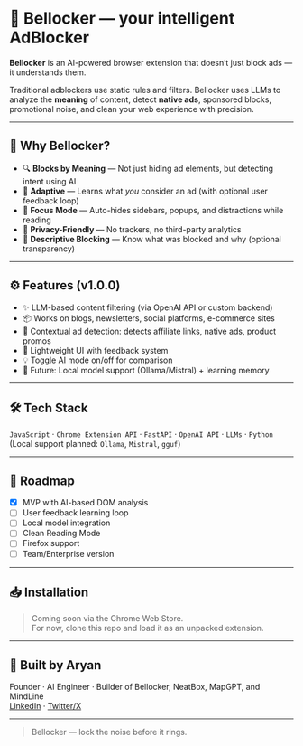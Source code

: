 # 🔔 Bellocker — your intelligent AdBlocker

**Bellocker** is an AI-powered browser extension that doesn’t just block ads — it understands them.

Traditional adblockers use static rules and filters. Bellocker uses LLMs to analyze the **meaning** of content, detect **native ads**, sponsored blocks, promotional noise, and clean your web experience with precision.

---

## 🧠 Why Bellocker?

- 🔍 **Blocks by Meaning** — Not just hiding ad elements, but detecting intent using AI  
- 🧹 **Adaptive** — Learns what *you* consider an ad (with optional user feedback loop)  
- 🧘 **Focus Mode** — Auto-hides sidebars, popups, and distractions while reading  
- 🔐 **Privacy-Friendly** — No trackers, no third-party analytics  
- 🧾 **Descriptive Blocking** — Know what was blocked and why (optional transparency)

---

## ⚙️ Features (v1.0.0)

- ✨ LLM-based content filtering (via OpenAI API or custom backend)  
- 📦 Works on blogs, newsletters, social platforms, e-commerce sites  
- 🧠 Contextual ad detection: detects affiliate links, native ads, product promos  
- 🔧 Lightweight UI with feedback system  
- 💡 Toggle AI mode on/off for comparison  
- 🔁 Future: Local model support (Ollama/Mistral) + learning memory

---

## 🛠 Tech Stack

`JavaScript` · `Chrome Extension API` · `FastAPI` · `OpenAI API` · `LLMs` · `Python`  
(Local support planned: `Ollama`, `Mistral`, `gguf`)

---

## 🚀 Roadmap

- [x] MVP with AI-based DOM analysis  
- [ ] User feedback learning loop  
- [ ] Local model integration  
- [ ] Clean Reading Mode  
- [ ] Firefox support  
- [ ] Team/Enterprise version  

---

## 📥 Installation

> Coming soon via the Chrome Web Store.  
For now, clone this repo and load it as an unpacked extension.

---

## 🧠 Built by Aryan  
Founder · AI Engineer · Builder of Bellocker, NeatBox, MapGPT, and MindLine  
[LinkedIn](https://www.linkedin.com/in/aryan-haghighi-24b779304/) · [Twitter/X](https://x.com/AryanHHaghighi)

---

> Bellocker — lock the noise before it rings.

